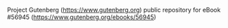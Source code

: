 Project Gutenberg (https://www.gutenberg.org) public repository for
eBook #56945 (https://www.gutenberg.org/ebooks/56945)
